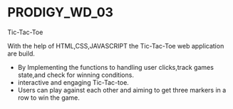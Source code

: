 # PRODIGY_WD_03

Tic-Tac-Toe


 With the help of  HTML,CSS,JAVASCRIPT the Tic-Tac-Toe web application are build. 
 * By Implementing the functions to handling user clicks,track games state,and check for winning conditions.
 *  interactive and engaging Tic-Tac-toe.
 *  Users can play against each other and aiming to get three markers in a row to win the game.
